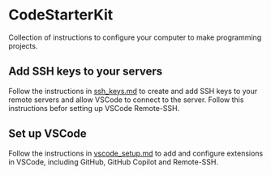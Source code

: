 # CodeStarterKit
Collection of instructions to configure your computer to make programming projects.

## Add SSH keys to your servers

Follow the instructions in [ssh_keys.md](https://github.com/magwenelab/CodeStarterKit/blob/main/ssh_keys.md) to 
create and add SSH keys to your remote servers and allow VSCode to connect to the server. Follow this instructions 
befor setting up VSCode Remote-SSH.

## Set up VSCode

Follow the instructions in [vscode_setup.md](https://github.com/magwenelab/CodeStarterKit/blob/main/vscode_setup.md) to 
add and configure extensions in VSCode, including GitHub, GitHub Copilot and Remote-SSH.
